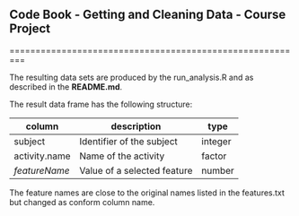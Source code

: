 ## Code Book - Getting and Cleaning Data - Course Project
=========================================================

The resulting data sets are produced by the run_analysis.R and as described in the **README.md**.

The result data frame has the following structure:

| column        | description                                              | type    |
| ------------- | -------------------------------------------------------- | ------- |
| subject       | Identifier of the subject                                | integer |
| activity.name | Name of the activity                                     | factor  |
| _featureName_ | Value of a selected feature                              | number  | 

The feature names are close to the original names listed in the features.txt but changed as conform column name.

